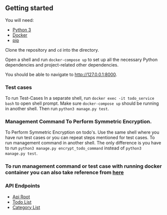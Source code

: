 ## Getting started
You will need:
* [Python 3](https://www.python.org/downloads/)
* [Docker](https://docs.docker.com/engine/install/)
* [pip](https://phoenixnap.com/kb/how-to-install-pip-on-ubuntu)

Clone the repository and `cd` into the directory.

Open a shell and run `docker-compose up`  to set up all the necessary Python dependencies and project-related other dependencies.

You should be able to navigate to http://127.0.0.1:8000.

### Test cases
To run Test-Cases In a separate shell, run `docker exec -it todo_service bash` to open shell prompt. Make sure `docker-compose up` should be running in another shell. Then run `python3 manage.py test`. 

### Management Command To Perform Symmetric Encryption.
To Perform Symmetric Encryption on todo's. Use the same shell where you have run test cases or you can repeat steps mentioned for test cases. To run management command in another shell. The only difference is you have to run `python3 manage.py encrypt_todo_command` instead of `python3 manage.py test`.

### To run management command or test case with running docker container you can also take reference from [here](http://masnun.com/2016/04/23/django-running-management-commands-inside-a-docker-container.html)

### API Endpoints
* [Api Root](https://prnt.sc/1369h6p)
* [Todo List](https://prnt.sc/1369li5)
* [Category List](https://prnt.sc/1369rq4)